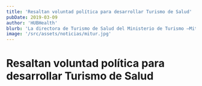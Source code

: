 ```yaml
---
title: 'Resaltan voluntad política para desarrollar Turismo de Salud'
pubDate: 2019-03-09
author: 'HUBHealth'
blurb: 'La directora de Turismo de Salud del Ministerio de Turismo –Mitur-, Wendy Sánchez Imbert, afirmó que la República Dominicana cuenta con la voluntad política necesaria para desarrollar y convertir ese segmento del sector en un nuevo motor económico.'
image: '/src/assets/noticias/mitur.jpg'
---
```


# Resaltan voluntad política para desarrollar Turismo de Salud
